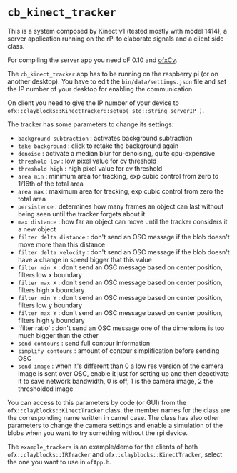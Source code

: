 `cb_kinect_tracker`
==============

This is a system composed by Kinect v1 (tested mostly with model 1414), a server application running on the rPi to elaborate signals and a client side class.

For compiling the server app you need oF 0.10 and [ofxCv](https://github.com/kylemcdonald/ofxCv.git).

The `cb_kinect_tracker` app has to be running on the raspberry pi (or on another desktop). You have to edit the `bin/data/settings.json` file and set the IP number of your desktop for enabling the communication.

On client you need to give the IP number of your device to `ofx::clayblocks::KinectTracker::setup( std::string serverIP )`.

The tracker has some parameters to change its settings:
- `background subtraction` : activates background subtraction
- `take background` : click to retake the background again
- `denoise` : activate a median blur for denoising, quite cpu-expensive
- `threshold low` : low pixel value for cv threshold
- `threshold high` : high pixel value for cv threshold
- `area min` : minimum area for tracking, exp cubic control from zero to 1/16th of the total area
- `area max` : maximum area for tracking, exp cubic control from zero the total area
- `persistence` : determines how many frames an object can last without being seen until the tracker forgets about it
- `max distance` : how far an object can move until the tracker considers it a new object
- `filter delta distance` : don't send an OSC message if the blob doesn't move more than this distance
- `filter delta velocity` : don't send an OSC message if the blob doesn't have a change in speed bigger that this value
- `filter min X` : don't send an OSC message based on center position, filters low x boundary
- `filter max X` : don't send an OSC message based on center position, filters high x boundary
- `filter min Y` : don't send an OSC message based on center position, filters low y boundary
- `filter max Y` : don't send an OSC message based on center position, filters high y boundary
- 'filter ratio' : don't send an OSC message one of the dimensions is too much bigger than the other
- `send contours` : send full contour information
- `simplify contours` : amount of contour simplification before sending OSC
- `send image` : when it's different than 0 a low res version of the camera image is sent over OSC, enable it just for setting up and then deactivate it to save network bandwidth, 0 is off, 1 is the camera image, 2 the thresholded image

You can access to this parameters by code (or GUI) from the `ofx::clayblocks::KinectTracker` class. the member names for the class are the corresponding name written in camel case. The class has also other parameters to change the camera settings and enable a simulation of the blobs when you want to try something without the rpi device.

The `example_trackers` is an example/demo for the clients of both `ofx::clayblocks::IRTracker` and `ofx::clayblocks::KinectTracker`, select the one you want to use in `ofApp.h`.
